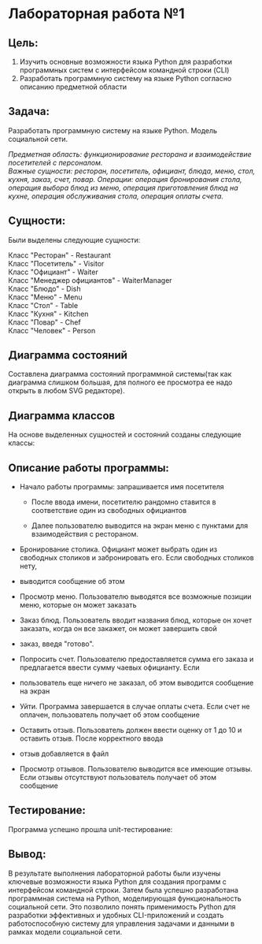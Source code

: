 # Лабораторная работа №1

## Цель: 
1. Изучить основные возможности языка Python для разработки программных систем с интерфейсом командной строки (CLI)
2. Разработать программную систему на языке Python согласно описанию предметной области
## Задача:
Разработать программную систему на языке Python. Модель социальной сети.

<em>
Предметная область: функционирование ресторана и взаимодействие посетителей с персоналом.<br>
Важные сущности: ресторан, посетитель, официант, блюда, меню, стол, кухня, заказ, счет, повар.
Операции: операция бронирования стола, операция выбора блюд из меню, операция приготовления блюд на кухне, операция обслуживания стола, операция оплаты счета.
</em>

## Сущности:
Были выделены следующие сущности:

Класс "Ресторан" - Restaurant <br>
Класс "Посетитель" - Visitor <br>
Класс "Официант" - Waiter <br>
Класс "Менеджер официантов" - WaiterManager <br>
Класс "Блюдо" - Dish <br>
Класс "Меню" - Menu <br>
Класс "Стол" - Table <br>
Класс "Кухня" - Kitchen <br>
Класс "Повар" - Chef<br>
Класс "Человек" - Person <br>

## Диаграмма состояний
Составлена диаграмма состояний программной системы(так как диаграмма слишком большая, для полного ее просмотра
ее надо открыть в любом SVG редакторе).

## Диаграмма классов
На основе выделенных сущностей и состояний созданы следующие классы:



## Описание работы программы:
- Начало работы программы: запрашивается имя посетителя
  - После ввода имени, посетителю рандомно ставится в соответствие один из свободных официантов

  - Далее пользователю выводится на экран меню с пунктами для взаимодействия
с рестораном.


- Бронирование столика. Официант может выбрать один из свободных столиков и забронировать его. Если свободных столиков нету,
- выводится сообщение об этом<br>

- Просмотр меню. Пользователю выводятся все возможные позиции меню, которые он может заказать

- Заказ блюд. Пользователь вводит названия блюд, которые он хочет заказать, когда он все закажет, он может завершить свой
- заказ, введя "готово".


- Попросить счет. Пользователю предоставляется сумма его заказа и предлагается ввести сумму чаевых официанту. Если
- пользователь еще ничего не заказал, об этом выводится сообщение на экран


- Уйти. Программа завершается в случае оплаты счета. Если счет не оплачен, пользователь получает об этом сообщение


- Оставить отзыв. Пользователь должен ввести оценку от 1 до 10 и оставить отзыв. После корректного ввода 
- отзыв добавляется в файл


- Просмотр отзывов. Пользователю выводится все имеющие отзывы. Если отзывы отсутствуют пользователь получает об этом сообщение


## Тестирование:
Программа успешно прошла unit-тестирование:



## Вывод:
В результате выполнения лабораторной работы были изучены ключевые возможности языка Python для создания программ с интерфейсом командной строки. Затем была успешно разработана программная система на Python, моделирующая функциональность социальной сети. Это позволило понять применимость Python для разработки эффективных и удобных CLI-приложений и создать работоспособную систему для управления задачами и данными в рамках модели социальной сети.